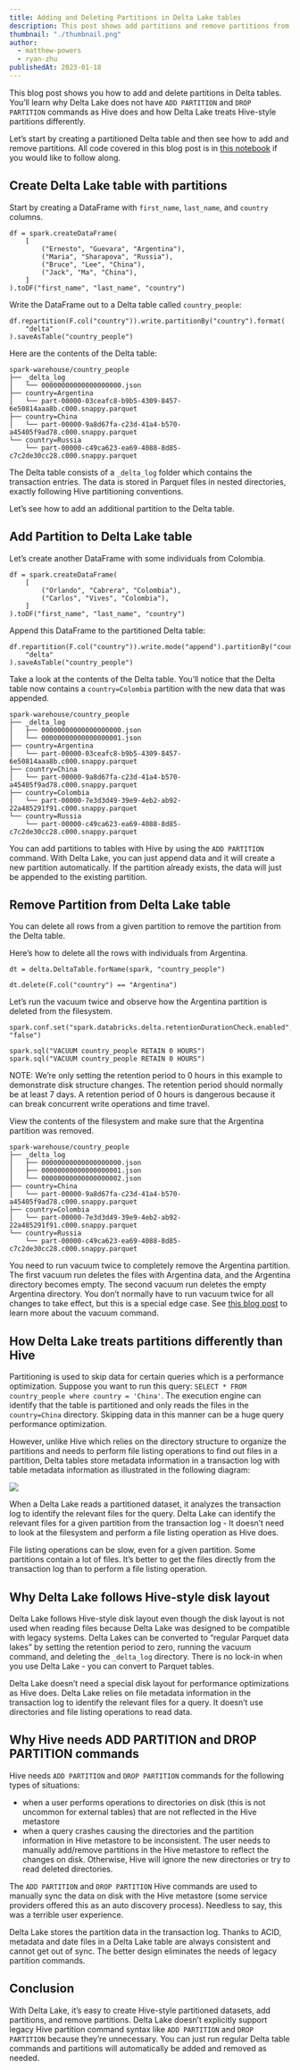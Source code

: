 ```yaml
---
title: Adding and Deleting Partitions in Delta Lake tables
description: This post shows add partitions and remove partitions from Delta Lake tables.
thumbnail: "./thumbnail.png"
author:
  - matthew-powers
  - ryan-zhu
publishedAt: 2023-01-18
---
```


This blog post shows you how to add and delete partitions in Delta tables. You’ll learn why Delta Lake does not have `ADD PARTITION` and `DROP PARTITION` commands as Hive does and how Delta Lake treats Hive-style partitions differently.

Let’s start by creating a partitioned Delta table and then see how to add and remove partitions. All code covered in this blog post is in [this notebook](https://github.com/MrPowers/delta-examples/blob/master/notebooks/pyspark/hive-style-partitioning.ipynb) if you would like to follow along.

## Create Delta Lake table with partitions

Start by creating a DataFrame with `first_name`, `last_name`, and `country` columns.

```
df = spark.createDataFrame(
    [
        ("Ernesto", "Guevara", "Argentina"),
        ("Maria", "Sharapova", "Russia"),
        ("Bruce", "Lee", "China"),
        ("Jack", "Ma", "China"),
    ]
).toDF("first_name", "last_name", "country")
```

Write the DataFrame out to a Delta table called `country_people`:

```
df.repartition(F.col("country")).write.partitionBy("country").format(
    "delta"
).saveAsTable("country_people")
```

Here are the contents of the Delta table:

```
spark-warehouse/country_people
├── _delta_log
│   └── 00000000000000000000.json
├── country=Argentina
│   └── part-00000-03ceafc8-b9b5-4309-8457-6e50814aaa8b.c000.snappy.parquet
├── country=China
│   └── part-00000-9a8d67fa-c23d-41a4-b570-a45405f9ad78.c000.snappy.parquet
└── country=Russia
    └── part-00000-c49ca623-ea69-4088-8d85-c7c2de30cc28.c000.snappy.parquet
```

The Delta table consists of a `_delta_log` folder which contains the transaction entries. The data is stored in Parquet files in nested directories, exactly following Hive partitioning conventions.

Let’s see how to add an additional partition to the Delta table.

## Add Partition to Delta Lake table

Let’s create another DataFrame with some individuals from Colombia.

```
df = spark.createDataFrame(
    [
        ("Orlando", "Cabrera", "Colombia"),
        ("Carlos", "Vives", "Colombia"),
    ]
).toDF("first_name", "last_name", "country")
```

Append this DataFrame to the partitioned Delta table:

```
df.repartition(F.col("country")).write.mode("append").partitionBy("country").format(
    "delta"
).saveAsTable("country_people")
```

Take a look at the contents of the Delta table. You’ll notice that the Delta table now contains a `country=Colombia` partition with the new data that was appended.

```
spark-warehouse/country_people
├── _delta_log
│   ├── 00000000000000000000.json
│   └── 00000000000000000001.json
├── country=Argentina
│   └── part-00000-03ceafc8-b9b5-4309-8457-6e50814aaa8b.c000.snappy.parquet
├── country=China
│   └── part-00000-9a8d67fa-c23d-41a4-b570-a45405f9ad78.c000.snappy.parquet
├── country=Colombia
│   └── part-00000-7e3d3d49-39e9-4eb2-ab92-22a485291f91.c000.snappy.parquet
└── country=Russia
    └── part-00000-c49ca623-ea69-4088-8d85-c7c2de30cc28.c000.snappy.parquet
```

You can add partitions to tables with Hive by using the `ADD PARTITION` command. With Delta Lake, you can just append data and it will create a new partition automatically. If the partition already exists, the data will just be appended to the existing partition.

## Remove Partition from Delta Lake table

You can delete all rows from a given partition to remove the partition from the Delta table.

Here’s how to delete all the rows with individuals from Argentina.

```
dt = delta.DeltaTable.forName(spark, "country_people")

dt.delete(F.col("country") == "Argentina")
```

Let’s run the vacuum twice and observe how the Argentina partition is deleted from the filesystem.

```
spark.conf.set("spark.databricks.delta.retentionDurationCheck.enabled", "false")

spark.sql("VACUUM country_people RETAIN 0 HOURS")
spark.sql("VACUUM country_people RETAIN 0 HOURS")
```

NOTE: We’re only setting the retention period to 0 hours in this example to demonstrate disk structure changes. The retention period should normally be at least 7 days. A retention period of 0 hours is dangerous because it can break concurrent write operations and time travel.

View the contents of the filesystem and make sure that the Argentina partition was removed.

```
spark-warehouse/country_people
├── _delta_log
│   ├── 00000000000000000000.json
│   ├── 00000000000000000001.json
│   └── 00000000000000000002.json
├── country=China
│   └── part-00000-9a8d67fa-c23d-41a4-b570-a45405f9ad78.c000.snappy.parquet
├── country=Colombia
│   └── part-00000-7e3d3d49-39e9-4eb2-ab92-22a485291f91.c000.snappy.parquet
└── country=Russia
    └── part-00000-c49ca623-ea69-4088-8d85-c7c2de30cc28.c000.snappy.parquet
```

You need to run vacuum twice to completely remove the Argentina partition. The first vacuum run deletes the files with Argentina data, and the Argentina directory becomes empty. The second vacuum run deletes the empty Argentina directory. You don’t normally have to run vacuum twice for all changes to take effect, but this is a special edge case. See [this blog post](https://delta.io/blog/2023-01-03-delta-lake-vacuum-command/) to learn more about the vacuum command.

## How Delta Lake treats partitions differently than Hive

Partitioning is used to skip data for certain queries which is a performance optimization. Suppose you want to run this query: `SELECT * FROM country_people where country = 'China'`. The execution engine can identify that the table is partitioned and only reads the files in the `country=China` directory. Skipping data in this manner can be a huge query performance optimization.

However, unlike Hive which relies on the directory structure to organize the partitions and needs to perform file listing operations to find out files in a partition, Delta tables store metadata information in a transaction log with table metadata information as illustrated in the following diagram:

![](image1.png)

When a Delta Lake reads a partitioned dataset, it analyzes the transaction log to identify the relevant files for the query. Delta Lake can identify the relevant files for a given partition from the transaction log - It doesn’t need to look at the filesystem and perform a file listing operation as Hive does.

File listing operations can be slow, even for a given partition. Some partitions contain a lot of files. It’s better to get the files directly from the transaction log than to perform a file listing operation.

## Why Delta Lake follows Hive-style disk layout

Delta Lake follows Hive-style disk layout even though the disk layout is not used when reading files because Delta Lake was designed to be compatible with legacy systems. Delta Lakes can be converted to “regular Parquet data lakes” by setting the retention period to zero, running the vacuum command, and deleting the `_delta_log` directory. There is no lock-in when you use Delta Lake - you can convert to Parquet tables.

Delta Lake doesn’t need a special disk layout for performance optimizations as Hive does. Delta Lake relies on file metadata information in the transaction log to identify the relevant files for a query. It doesn’t use directories and file listing operations to read data.

## Why Hive needs ADD PARTITION and DROP PARTITION commands

Hive needs `ADD PARTITION` and `DROP PARTITION` commands for the following types of situations:

- when a user performs operations to directories on disk (this is not uncommon for external tables) that are not reflected in the Hive metastore
- when a query crashes causing the directories and the partition information in Hive metastore to be inconsistent. The user needs to manually add/remove partitions in the Hive metastore to reflect the changes on disk. Otherwise, Hive will ignore the new directories or try to read deleted directories.

The `ADD PARTITION` and `DROP PARTITION` Hive commands are used to manually sync the data on disk with the Hive metastore (some service providers offered this as an auto discovery process). Needless to say, this was a terrible user experience.

Delta Lake stores the partition data in the transaction log. Thanks to ACID, metadata and date files in a Delta Lake table are always consistent and cannot get out of sync. The better design eliminates the needs of legacy partition commands.

## Conclusion

With Delta Lake, it’s easy to create Hive-style partitioned datasets, add partitions, and remove partitions. Delta Lake doesn’t explicitly support legacy Hive partition command syntax like `ADD PARTITION` and `DROP PARTITION` because they’re unnecessary. You can just run regular Delta table commands and partitions will automatically be added and removed as needed.
